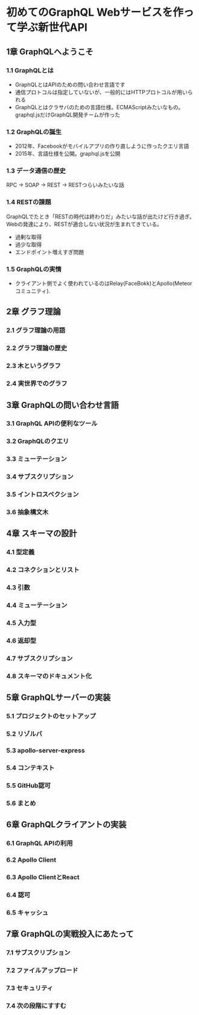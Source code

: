 初めてのGraphQL Webサービスを作って学ぶ新世代API
===

1章 GraphQLへようこそ
---
### 1.1 GraphQLとは
- GraphQLとはAPIのための問い合わせ言語です
- 通信プロトコルは指定していないが、一般的にはHTTPプロトコルが用いられる
- GraphQLとはクラサバのための言語仕様。ECMAScriptみたいなもの。graphql.jsだけGraphQL開発チームが作った

### 1.2 GraphQLの誕生
- 2012年、Facebookがモバイルアプリの作り直しように作ったクエリ言語
- 2015年、言語仕様を公開。graphql.jsを公開

### 1.3 データ通信の歴史
RPC → SOAP → REST → RESTつらいみたいな話

### 1.4 RESTの課題
GraphQLでたとき「RESTの時代は終わりだ」みたいな話が出たけど行き過ぎ。
Webの発達により、RESTが適合しない状況が生まれてきている。
- 過剰な取得
- 過少な取得
- エンドポイント増えすぎ問題

### 1.5 GraphQLの実情
- クライアント側でよく使われているのはRelay(FaceBokk)とApollo(Meteorコミュニティ).

2章 グラフ理論
---
### 2.1 グラフ理論の用語
### 2.2 グラフ理論の歴史
### 2.3 木というグラフ
### 2.4 実世界でのグラフ

3章 GraphQLの問い合わせ言語
---
### 3.1 GraphQL APIの便利なツール
### 3.2 GraphQLのクエリ
### 3.3 ミューテーション
### 3.4 サブスクリプション
### 3.5 イントロスペクション
### 3.6 抽象構文木

4章 スキーマの設計
---
### 4.1 型定義
### 4.2 コネクションとリスト
### 4.3 引数
### 4.4 ミューテーション
### 4.5 入力型
### 4.6 返却型
### 4.7 サブスクリプション
### 4.8 スキーマのドキュメント化

5章 GraphQLサーバーの実装
---
### 5.1 プロジェクトのセットアップ
### 5.2 リゾルバ
### 5.3 apollo-server-express
### 5.4 コンテキスト
### 5.5 GitHub認可
### 5.6 まとめ

6章 GraphQLクライアントの実装
---
### 6.1 GraphQL APIの利用
### 6.2 Apollo Client
### 6.3 Apollo ClientとReact
### 6.4 認可
### 6.5 キャッシュ

7章 GraphQLの実戦投入にあたって
---
### 7.1 サブスクリプション
### 7.2 ファイルアップロード
### 7.3 セキュリティ
### 7.4 次の段階にすすむ

